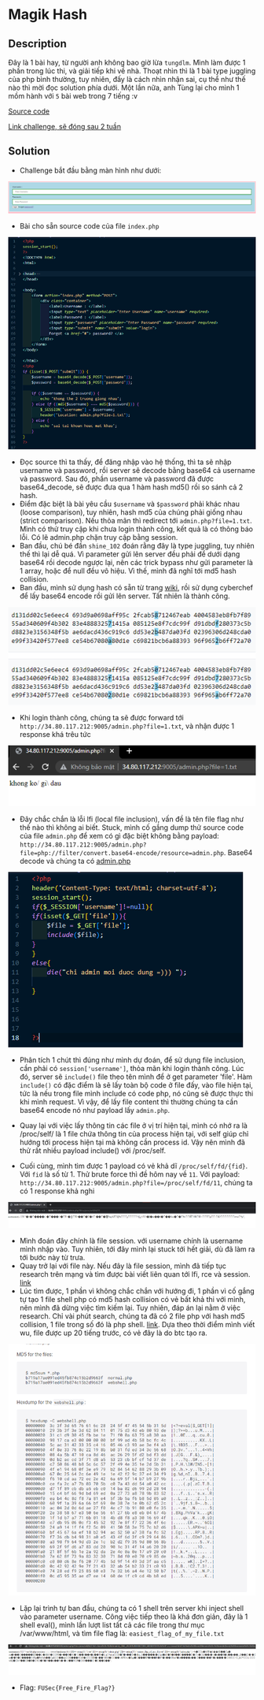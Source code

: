 # Magik Hash

## Description
Đây là 1 bài hay, từ người anh không bao giờ lừa `tungdlm`. Mình làm được 1 phần trong lúc thi, và giải tiếp khi về nhà. Thoạt nhìn thì là 1 bài type juggling của php bình thường, tuy nhiên, đấy là cách nhìn nhận sai, cụ thể như thế nào thì mời đọc solution phía dưới. Một lần nữa, anh Tùng lại cho mình 1 mồm hành với `5` bài web trong 7 tiếng :v

[Source code](Source)

[Link challenge, sẽ đóng sau 2 tuần](http://34.80.117.212:9005)

## Solution
- Challenge bắt đầu bằng màn hình như dưới: 

![1](1.png)
- Bài cho sẵn source code của file `index.php` 

![2](2.png)
- Đọc source thì ta thấy, để đăng nhập vào hệ thống, thì ta sẽ nhập username và password, rồi server sẽ decode bằng base64 cả username và password. Sau đó, phần username và password đã được base64_decode, sẽ được đưa qua 1 hàm hash md5() rồi so sánh cả 2 hash. 
- Điểm đặc biệt là bài yêu cầu `$username` và `$password` phải khác nhau (loose comparison), tuy nhiên, hash md5 của chúng phải giống nhau (strict comparison). Nếu thỏa mãn thì redirect tới `admin.php?file=1.txt`. Mình có thử truy cập khi chưa login thành công, kết quả là có thông báo lỗi. Có lẽ admin.php chặn truy cập bằng session.
- Ban đầu, chú bé đần `shine_102` đoán rằng đây là type juggling, tuy nhiên thế thì lại dễ quá. Vì parameter gửi lên server đều phải để dưới dạng base64 rồi decode ngược lại, nên các trick bypass như gửi parameter là 1 array, hoặc để null đều vô hiệu. Vì thế, mình đã nghĩ tới md5 hash collision. 
- Ban đầu, mình sử dụng hash có sẵn từ trang [wiki](https://en.wikipedia.org/wiki/MD5), rồi sử dụng cyberchef để lấy base64 encode rồi gửi lên server. Tất nhiên là thành công.

![3](3.png)
- Khi login thành công, chúng ta sẽ được forward tới `http://34.80.117.212:9005/admin.php?file=1.txt`, và nhận được 1 response khá trêu tức

![4](4.png)
- Đây chắc chắn là lỗi lfi (local file inclusion), vấn đề là tên file flag như thế nào thì không ai biết. Stuck, mình cố gắng dump thử source code của file `admin.php` để xem có gì đặc biệt không bằng payload: `http://34.80.117.212:9005/admin.php?file=php://filter/convert.base64-encode/resource=admin.php`. Base64 decode và chúng ta có [admin.php](Source/admin.php)

![5](5.png)

- Phân tích 1 chút thì đúng như mình dự đoán, để sử dụng file inclusion, cần phải có `session['username']`, thỏa mãn khi login thành công. Lúc đó, server sẽ `include()` file theo tên mình để ở get parameter 'file'. Hàm `include()` có đặc điểm là sẽ lấy toàn bộ code ở file đấy, vào file hiện tại, tức là nếu trong file mình include có code php, nó cũng sẽ được thực thi khi mình request. Vì vậy, để lấy file content thì thường chúng ta cần base64 encode nó như payload lấy `admin.php`.

- Quay lại với việc lấy thông tin các file ở vị trí hiện tại, mình có nhớ ra là /proc/self/ là 1 file chứa thông tin của process hiện tại, với self giúp chỉ hướng tới process hiện tại mà không cần process id. Vậy nên mình đã thử rất nhiều payload include() với /proc/self. 

- Cuối cùng, mình tìm được 1 payload có vẻ khả dĩ `/proc/self/fd/{fid}`. Với `fid` là số từ 1. Thử brute force thì đề hôm nay về `11`. Với payload:  `http://34.80.117.212:9005/admin.php?file=/proc/self/fd/11`, chúng ta có 1 response khả nghi

![6](6.png)

- Mình đoán đây chính là file session. với username chính là username mình nhập vào. Tuy nhiên, tới đây mình lại stuck tới hết giải, dù đã làm ra tới bước này từ trưa. 
- Quay trở lại với file này. Nếu đây là file session, mình đã tiếp tục research trên mạng và tìm được bài viết liên quan tới lfi, rce và session. [link](https://www.rcesecurity.com/2017/08/from-lfi-to-rce-via-php-sessions/)
- Lúc tìm được, 1 phần vì không chắc chắn với hướng đi, 1 phần vì cố gắng tự tạo 1 file shell php có md5 hash collision có vẻ bất khả thi với mình, nên mình đã dừng việc tìm kiếm lại. Tuy nhiên, đáp án lại nằm ở việc research. Chỉ vài phút search, chúng ta đã có 2 file php với hash md5 collision, 1 file trong số đó là php shell. [link](https://gitmemories.com/phith0n/collision-webshell). Dựa theo thời điểm mình viết wu, file được up 20 tiếng trước, có vẻ đây là do btc tạo ra.

![7](7.png)

- Lặp lại trình tự ban đầu, chúng ta có 1 shell trên server khi inject shell vào parameter username. Công việc tiếp theo là khá đơn giản, đây là 1 shell eval(), mình lần lượt list tất cả các file trong thư mục /var/www/html, và tìm file flag là: `easiest_flag_of_my_file.txt`

![8](8.png)

- Flag: `FUSec{Free_Fire_Flag?}`


